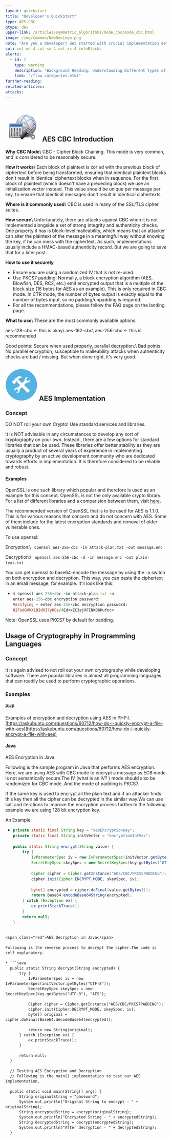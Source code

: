 ```yaml
---
layout: quickstart
title: "Developer's QuickStart"
type: AES-CBC
qtype: dev
upper-link: /articles/symmetric_algorithms/mode_cbc/mode_cbc.html
image: /img/common/NewDevLogo.png
note: "Are you a developer? Get started with crucial implementation details above."
col: col-md-4 col-sm-4 col-xs-4 infoBlocks
alerts:
  - id: 1
    type: warning
    description: "Background Reading: Understanding Different Types of Problems in Crypto."
    link: "/flaw_categories.html"
further-reading:
related-articles:
attacks:
---
```

## <img src="/img/common/configuration.jpg " style="width:110px;height:100px;" /> AES CBC Introduction

**Why CBC Mode**\\
CBC - Cipher Block Chaining. This mode is very common, and is considered to be reasonably secure.

**How it works**\\
Each block of plaintext is xor'ed with the previous block of ciphertext before being transformed, ensuring that identical plaintext blocks don't result in identical ciphertext blocks when in sequence. For the first block of plaintext (which doesn't have a preceding block) we use an initialization vector instead. This value should be unique per message per key, to ensure that identical messages don't result in identical ciphertexts.

**Where is it commonly used**\\
CBC is used in many of the SSL/TLS cipher suites.

**How secure**\\
Unfortunately, there are attacks against CBC when it is not implemented alongside a set of strong integrity and authenticity checks. One property it has is block-level malleability, which means that an attacker can alter the plaintext of the message in a meaningful way without knowing the key, if he can mess with the ciphertext. As such, implementations usually include a HMAC-based authenticity record. But we are going to save that for a later post.

**How to use it securely**
* Ensure you are using a randomized IV that is not re-used.
* Use PKCS7 padding: Normally, a block encryption algorithm (AES, Blowfish, DES, RC2, etc.) emit encrypted output that is a multiple of the block size (16 bytes for AES as an example). This is only required in CBC mode. In CTR mode, the number of bytes output is exactly equal to the number of bytes input, so no padding/unpadding is required.
* For all the recommendations, please follow the FAQ page on the landing page.

**What to use**\\
These are the most commonly available options:

aes-128-cbc ← this is okay\\
aes-192-cbc\\
aes-256-cbc ← this is recommended

<span class="green">Good points:</span>  Secure when used properly, parallel decryption.\\
<span class="red">Bad points:</span>  No parallel encryption, susceptible to malleability attacks when authenticity checks are bad / missing. But when done right, it's very good.

## <img src="/img/common/implementation.png" style="width:100px;height:100px;" /> AES Implementation

### **Concept**
DO NOT roll your own Crypto! Use standard services and libraries.

It is NOT advisable in any circumstances to develop any sort of cryptography on your own. Instead , there are a few options for standard libraries that can be used. These libraries offer better stability as they are usually a product of several years of experience in implementing cryptography by an active development community who are dedicated towards efforts in implementation. It is therefore considered to be reliable and robust.

#### Examples
OpenSSL is one such library which popular and therefore is used as an example for this concept.
OpenSSL is not the only available crypto library. For a list of different libraries and a comparision
between them, visit [here](https://en.wikipedia.org/wiki/Comparison_of_cryptography_libraries).

The recommended version of OpenSSL that is to be used for AES is 1.1.0. This is for various reasons that concern and do not concern with AES. Some of them include for the latest encryption standards and removal of older vulnerable ones.

To use openssl:

Encryption:\\
``` openssl aes-256-cbc -in attack-plan.txt -out message.enc```

Decryption:\\
``` openssl aes-256-cbc -d -in message.enc -out plain-text.txt```

You can get openssl to base64-encode the message by using the -a switch on both encryption and decryption. This way, you can paste the ciphertext in an email message, for example. It'll look like this:
* ```ruby
  $ openssl aes-256-cbc -in attack-plan.txt -a
  enter aes-256-cbc encryption password:
  Verifying - enter aes-256-cbc encryption password:
  U2FsdGVkX192dXI7yHGs/4Ed+xEC3ejXFINKO6Hufnc=
  ```

Note: OpenSSL uses PKCS7 by default for padding.

## Usage of Cryptography in Programming Languages
### **Concept**
It is again advised to not roll out your own cryptography while developing software. There are popular libraries in almost all programming languages that can readily be used to perform cryptographic operations.

### **Examples**
#### PHP
Examples of encryption and decryption  using AES in PHP:\\
[https://askubuntu.com/questions/60712/how-do-i-quickly-encrypt-a-file-with-aes](https://askubuntu.com/questions/60712/how-do-i-quickly-encrypt-a-file-with-aes)

#### Java
<span class="green">AES Encryption in Java</span>

Following is the sample program in Java that performs AES encryption. Here, we are using AES with CBC mode to encrypt a message as ECB mode is not semantically secure.The IV (what is an IV? <!--LINK HERE-->) mode should also be randomized for CBC mode. And the mode of padding is PKCS7. <!--WHAT and WHY PKCS7--> 

If the same key is used to encrypt all the plain text and if an attacker finds this key then all the cipher can be decrypted in the similar way.We can use salt and iterations to improve the encryption process further.In the following example we are using 128 bit encryption key.

An Example:
  * ```java
    private static final String key = "aesEncryptionKey";
    private static final String initVector = "encryptionIntVec";

    public static String encrypt(String value) {
        try {
            IvParameterSpec iv = new IvParameterSpec(initVector.getBytes("UTF-8"));
            SecretKeySpec skeySpec = new SecretKeySpec(key.getBytes("UTF-8"), "AES");

            Cipher cipher = Cipher.getInstance("AES/CBC/PKCS5PADDING");
            cipher.init(Cipher.ENCRYPT_MODE, skeySpec, iv);

            byte[] encrypted = cipher.doFinal(value.getBytes());
            return Base64.encodeBase64String(encrypted);
        } catch (Exception ex) {
            ex.printStackTrace();
        }
        return null;
    }
  ```

<span class="red">AES Decryption in Java</span>

Following is the reverse process to decrypt the cipher.The code is self explanatory.

  * ```java
    public static String decrypt(String encrypted) {
        try {
            IvParameterSpec iv = new IvParameterSpec(initVector.getBytes("UTF-8"));
            SecretKeySpec skeySpec = new SecretKeySpec(key.getBytes("UTF-8"), "AES");

            Cipher cipher = Cipher.getInstance("AES/CBC/PKCS7PADDING");
            cipher.init(Cipher.DECRYPT_MODE, skeySpec, iv);
            byte[] original = cipher.doFinal(Base64.decodeBase64(encrypted));

            return new String(original);
        } catch (Exception ex) {
            ex.printStackTrace();
        }

        return null;
    }

    // Testing AES Encryption and Decryption
    // Following is the main() implementation to test our AES implementation.

    public static void main(String[] args) {
        String originalString = "password";
        System.out.println("Original String to encrypt - " + originalString);
        String encryptedString = encrypt(originalString);
        System.out.println("Encrypted String - " + encryptedString);
        String decryptedString = decrypt(encryptedString);
        System.out.println("After decryption - " + decryptedString);
    }
  ```
